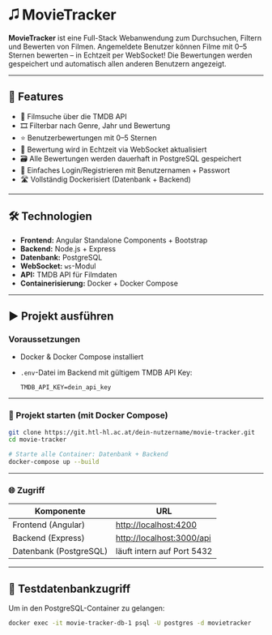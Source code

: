 # 🎜️ MovieTracker

**MovieTracker** ist eine Full-Stack Webanwendung zum Durchsuchen, Filtern und Bewerten von Filmen. Angemeldete Benutzer können Filme mit 0–5 Sternen bewerten – in Echtzeit per WebSocket! Die Bewertungen werden gespeichert und automatisch allen anderen Benutzern angezeigt.

---

## 🚀 Features

* 🔎 Filmsuche über die TMDB API
* 🎞️ Filterbar nach Genre, Jahr und Bewertung
* ⭐ Benutzerbewertungen mit 0–5 Sternen
* 🧠 Bewertung wird in Echtzeit via WebSocket aktualisiert
* 🗃️ Alle Bewertungen werden dauerhaft in PostgreSQL gespeichert
* 👤 Einfaches Login/Registrieren mit Benutzernamen + Passwort
* 🛣️ Vollständig Dockerisiert (Datenbank + Backend)

---

## 🛠️ Technologien

* **Frontend:** Angular Standalone Components + Bootstrap
* **Backend:** Node.js + Express
* **Datenbank:** PostgreSQL
* **WebSocket:** `ws`-Modul
* **API:** TMDB API für Filmdaten
* **Containerisierung:** Docker + Docker Compose

---

## ▶️ Projekt ausführen

### Voraussetzungen

* Docker & Docker Compose installiert
* `.env`-Datei im Backend mit gültigem TMDB API Key:

  ```env
  TMDB_API_KEY=dein_api_key
  ```

---

### 🔧 Projekt starten (mit Docker Compose)

```bash
git clone https://git.htl-hl.ac.at/dein-nutzername/movie-tracker.git
cd movie-tracker

# Starte alle Container: Datenbank + Backend
docker-compose up --build
```

---

### 🌐 Zugriff

| Komponente             | URL                                                    |
| ---------------------- | ------------------------------------------------------ |
| Frontend (Angular)     | [http://localhost:4200](http://localhost:4200)         |
| Backend (Express)      | [http://localhost:3000/api](http://localhost:3000/api) |
| Datenbank (PostgreSQL) | läuft intern auf Port 5432                             |

---

## 🧪 Testdatenbankzugriff

Um in den PostgreSQL-Container zu gelangen:

```bash
docker exec -it movie-tracker-db-1 psql -U postgres -d movietracker
```
